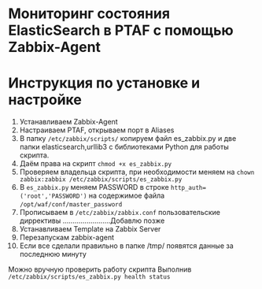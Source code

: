 # Мониторинг состояния ElasticSearch в PTAF с помощью Zabbix-Agent
# Инструкция по установке и настройке
1. Устанавливаем Zabbix-Agent
2. Настраиваем PTAF, открываем порт в Aliases
3. В папку `/etc/zabbix/scripts/` копируем файл es_zabbix.py и две папки elasticsearch,urllib3 с библиотеками Python для работы скрипта.
4. Даём права на скрипт 
`chmod +x es_zabbix.py`
5. Проверяем владельца скрипта, при необходимости меняем на 
`chown zabbix:zabbix /etc/zabbix/scripts/es_zabbix.py`
6. В `es_zabbix.py` меняем PASSWORD  в строке `http_auth=('root','PASSWORD')` на содержимое файла `/opt/waf/conf/master_password`
7. Прописываем в `/etc/zabbix/zabbix.conf` пользовательские диррективы
........................Добавлю позже
8. Устанавливаем Template на Zabbix Server
9. Перезапускам zabbix-agent
10. Если все сделали правильно в папке /tmp/ появятся данные за последнюю минуту

Можно вручную проверить работу скрипта 
Выполнив 
`/etc/zabbix/scripts/es_zabbix.py health status`
